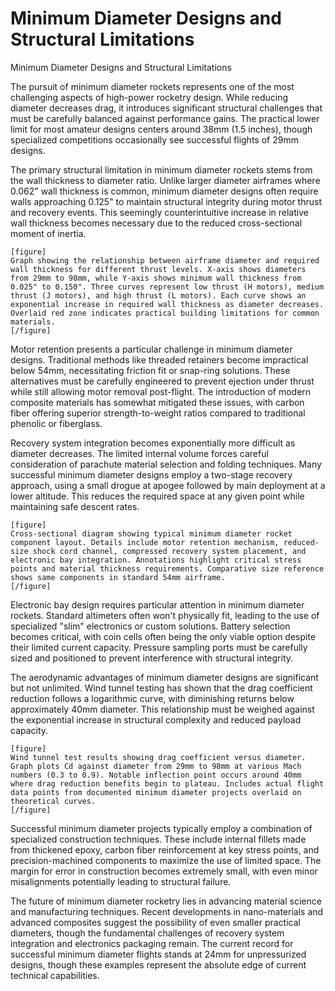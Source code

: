 # Minimum Diameter Designs and Structural Limitations

Minimum Diameter Designs and Structural Limitations

The pursuit of minimum diameter rockets represents one of the most challenging aspects of high-power rocketry design. While reducing diameter decreases drag, it introduces significant structural challenges that must be carefully balanced against performance gains. The practical lower limit for most amateur designs centers around 38mm (1.5 inches), though specialized competitions occasionally see successful flights of 29mm designs.

The primary structural limitation in minimum diameter rockets stems from the wall thickness to diameter ratio. Unlike larger diameter airframes where 0.062" wall thickness is common, minimum diameter designs often require walls approaching 0.125" to maintain structural integrity during motor thrust and recovery events. This seemingly counterintuitive increase in relative wall thickness becomes necessary due to the reduced cross-sectional moment of inertia.

```
[figure]
Graph showing the relationship between airframe diameter and required wall thickness for different thrust levels. X-axis shows diameters from 29mm to 98mm, while Y-axis shows minimum wall thickness from 0.025" to 0.150". Three curves represent low thrust (H motors), medium thrust (J motors), and high thrust (L motors). Each curve shows an exponential increase in required wall thickness as diameter decreases. Overlaid red zone indicates practical building limitations for common materials.
[/figure]
```

Motor retention presents a particular challenge in minimum diameter designs. Traditional methods like threaded retainers become impractical below 54mm, necessitating friction fit or snap-ring solutions. These alternatives must be carefully engineered to prevent ejection under thrust while still allowing motor removal post-flight. The introduction of modern composite materials has somewhat mitigated these issues, with carbon fiber offering superior strength-to-weight ratios compared to traditional phenolic or fiberglass.

Recovery system integration becomes exponentially more difficult as diameter decreases. The limited internal volume forces careful consideration of parachute material selection and folding techniques. Many successful minimum diameter designs employ a two-stage recovery approach, using a small drogue at apogee followed by main deployment at a lower altitude. This reduces the required space at any given point while maintaining safe descent rates.

```
[figure]
Cross-sectional diagram showing typical minimum diameter rocket component layout. Details include motor retention mechanism, reduced-size shock cord channel, compressed recovery system placement, and electronic bay integration. Annotations highlight critical stress points and material thickness requirements. Comparative size reference shows same components in standard 54mm airframe.
[/figure]
```

Electronic bay design requires particular attention in minimum diameter rockets. Standard altimeters often won't physically fit, leading to the use of specialized "slim" electronics or custom solutions. Battery selection becomes critical, with coin cells often being the only viable option despite their limited current capacity. Pressure sampling ports must be carefully sized and positioned to prevent interference with structural integrity.

The aerodynamic advantages of minimum diameter designs are significant but not unlimited. Wind tunnel testing has shown that the drag coefficient reduction follows a logarithmic curve, with diminishing returns below approximately 40mm diameter. This relationship must be weighed against the exponential increase in structural complexity and reduced payload capacity.

```
[figure]
Wind tunnel test results showing drag coefficient versus diameter. Graph plots Cd against diameter from 29mm to 98mm at various Mach numbers (0.3 to 0.9). Notable inflection point occurs around 40mm where drag reduction benefits begin to plateau. Includes actual flight data points from documented minimum diameter projects overlaid on theoretical curves.
[/figure]
```

Successful minimum diameter projects typically employ a combination of specialized construction techniques. These include internal fillets made from thickened epoxy, carbon fiber reinforcement at key stress points, and precision-machined components to maximize the use of limited space. The margin for error in construction becomes extremely small, with even minor misalignments potentially leading to structural failure.

The future of minimum diameter rocketry lies in advancing material science and manufacturing techniques. Recent developments in nano-materials and advanced composites suggest the possibility of even smaller practical diameters, though the fundamental challenges of recovery system integration and electronics packaging remain. The current record for successful minimum diameter flights stands at 24mm for unpressurized designs, though these examples represent the absolute edge of current technical capabilities.